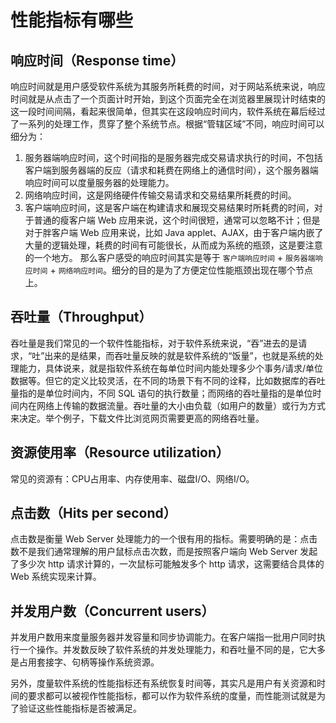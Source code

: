 # 性能指标有哪些
## 响应时间（Response time）
响应时间就是用户感受软件系统为其服务所耗费的时间，对于网站系统来说，响应时间就是从点击了一个页面计时开始，到这个页面完全在浏览器里展现计时结束的这一段时间间隔，看起来很简单，但其实在这段响应时间内，软件系统在幕后经过了一系列的处理工作，贯穿了整个系统节点。根据“管辖区域”不同，响应时间可以细分为：

1. 服务器端响应时间，这个时间指的是服务器完成交易请求执行的时间，不包括客户端到服务器端的反应（请求和耗费在网络上的通信时间），这个服务器端响应时间可以度量服务器的处理能力。
2. 网络响应时间，这是网络硬件传输交易请求和交易结果所耗费的时间。
3. 客户端响应时间，这是客户端在构建请求和展现交易结果时所耗费的时间，对于普通的瘦客户端 Web 应用来说，这个时间很短，通常可以忽略不计；但是对于胖客户端 Web 应用来说，比如 Java applet、AJAX，由于客户端内嵌了大量的逻辑处理，耗费的时间有可能很长，从而成为系统的瓶颈，这是要注意的一个地方。
那么客户感受的响应时间其实是等于 `客户端响应时间` + `服务器端响应时间` + `网络响应时间`。细分的目的是为了方便定位性能瓶颈出现在哪个节点上。

## 吞吐量（Throughput）
吞吐量是我们常见的一个软件性能指标，对于软件系统来说，“吞”进去的是请求，“吐”出来的是结果，而吞吐量反映的就是软件系统的“饭量”，也就是系统的处理能力，具体说来，就是指软件系统在每单位时间内能处理多少个事务/请求/单位数据等。但它的定义比较灵活，在不同的场景下有不同的诠释，比如数据库的吞吐量指的是单位时间内，不同 SQL 语句的执行数量；而网络的吞吐量指的是单位时间内在网络上传输的数据流量。吞吐量的大小由负载（如用户的数量）或行为方式来决定。举个例子，下载文件比浏览网页需要更高的网络吞吐量。

## 资源使用率（Resource utilization）
常见的资源有：CPU占用率、内存使用率、磁盘I/O、网络I/O。

## 点击数（Hits per second）
点击数是衡量 Web Server 处理能力的一个很有用的指标。需要明确的是：点击数不是我们通常理解的用户鼠标点击次数，而是按照客户端向 Web Server 发起了多少次 http 请求计算的，一次鼠标可能触发多个 http 请求，这需要结合具体的 Web 系统实现来计算。

## 并发用户数（Concurrent users）
并发用户数用来度量服务器并发容量和同步协调能力。在客户端指一批用户同时执行一个操作。并发数反映了软件系统的并发处理能力，和吞吐量不同的是，它大多是占用套接字、句柄等操作系统资源。

另外，度量软件系统的性能指标还有系统恢复时间等，其实凡是用户有关资源和时间的要求都可以被视作性能指标，都可以作为软件系统的度量，而性能测试就是为了验证这些性能指标是否被满足。